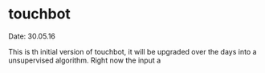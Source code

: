 # touchbot


Date: 30.05.16

This is th initial version of touchbot, it will be upgraded over the days into a unsupervised algorithm.
Right now the input a
